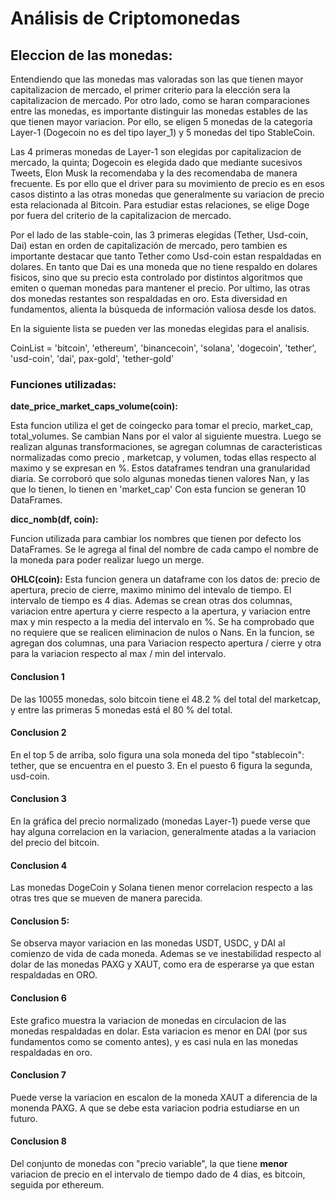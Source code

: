 # Análisis de Criptomonedas

## Eleccion de las monedas:

Entendiendo que las monedas mas valoradas son las que tienen mayor capitalizacion de mercado, el primer criterio para la elección sera la capitalizacion de mercado. Por otro lado, como se haran comparaciones entre las monedas, es importante distinguir las monedas estables de las que tienen mayor variacion. Por ello, se eligen 5 monedas de la categoria Layer-1 (Dogecoin no es del tipo layer_1) y 5 monedas del tipo StableCoin.

Las 4 primeras monedas de Layer-1 son elegidas por capitalizacion de mercado, la quinta; Dogecoin es elegida dado que mediante sucesivos Tweets, Elon Musk la recomendaba y la des recomendaba de manera frecuente. Es por ello que el driver para su movimiento de precio es en esos casos distinto a las otras monedas que generalmente su variacion de precio esta relacionada al Bitcoin. Para estudiar estas relaciones, se elige Doge por fuera del criterio de la capitalizacion de mercado.

Por el lado de las stable-coin, las 3 primeras elegidas (Tether, Usd-coin, Dai) estan en orden de capitalización de mercado, pero tambien es importante destacar que tanto Tether como Usd-coin estan respaldadas en dolares. En tanto que Dai es una moneda que no tiene respaldo en dolares fisicos, sino que su precio esta controlado por distintos algoritmos que emiten o queman monedas para mantener el precio. Por ultimo, las otras dos monedas restantes son respaldadas en oro. Esta diversidad en fundamentos, alienta la búsqueda de información valiosa desde los datos.

En la siguiente lista se pueden ver las monedas elegidas para el analisis.

CoinList = 'bitcoin', 'ethereum', 'binancecoin', 'solana', 'dogecoin', 'tether', 'usd-coin', 'dai', pax-gold', 'tether-gold'

### Funciones utilizadas:
**date_price_market_caps_volume(coin):**

Esta funcion utiliza el get de coingecko para tomar el precio, market_cap, total_volumes. Se cambian Nans por el valor al siguiente muestra. 
Luego se realizan algunas transformaciones, se agregan columnas de caracteristicas normalizadas como precio , marketcap, y volumen, todas ellas respecto al maximo y se expresan en %. Estos dataframes tendran una granularidad diaria.
Se corroboró que solo algunas monedas tienen valores Nan, y las que lo tienen, lo tienen en 'market_cap' 
Con esta funcion se generan 10 DataFrames.

**dicc_nomb(df, coin):**

Funcion utilizada para cambiar los nombres que tienen por defecto los DataFrames. Se le agrega al final del nombre de cada campo el nombre de la moneda para poder realizar luego un merge.

**OHLC(coin):**
Esta funcion genera un dataframe con los datos de: precio de apertura, precio de cierre, maximo minimo del intevalo de tiempo. El intervalo de tiempo es 4 dias. Ademas se crean otras dos columnas, variacion entre apertura y cierre respecto a la apertura, y variacion entre max y min respecto a la media del intervalo en %.
Se ha comprobado que no requiere que se realicen eliminacion de nulos o Nans.
En la funcion, se agregan dos columnas, una para Variacion respecto apertura / cierre y otra para la variacion respecto al max / min del intervalo.





#### **Conclusion 1**

De las 10055 monedas, solo bitcoin tiene el 48.2 % del total del marketcap, y entre las primeras 5 monedas está el 80 % del total.

#### **Conclusion 2**

En el top 5 de arriba, solo figura una sola moneda del tipo "stablecoin": tether, que se encuentra en el puesto 3. En el puesto 6 figura la segunda, usd-coin.

#### **Conclusion 3**

En la gráfica del precio normalizado (monedas Layer-1) puede verse que hay alguna correlacion en la variacion, generalmente atadas a la variacion del precio del bitcoin.

#### **Conclusion 4**

Las monedas DogeCoin y Solana tienen menor correlacion respecto a las otras tres que se mueven de manera parecida.

#### **Conclusion 5**:

Se observa mayor variacion en las monedas USDT, USDC, y DAI al comienzo de vida de cada moneda.
Ademas se ve inestabilidad respecto al dolar de las monedas PAXG y XAUT, como era de esperarse ya que estan respaldadas en ORO.

#### **Conclusion 6**

Este grafico muestra la variacion de monedas en circulacion de las monedas respaldadas en dolar. Esta variacion es menor en DAI (por sus fundamentos como se comento antes), y es casi nula en las monedas respaldadas en oro.

#### **Conclusion 7**

Puede verse la variacion en escalon de la moneda XAUT a diferencia de la monenda PAXG. A que se debe esta variacion podria estudiarse en un futuro.

#### **Conclusion 8**

Del conjunto de monedas con "precio variable", la que tiene **menor** variacion de precio en el intervalo de tiempo dado de 4 dias, es bitcoin, seguida por ethereum.






